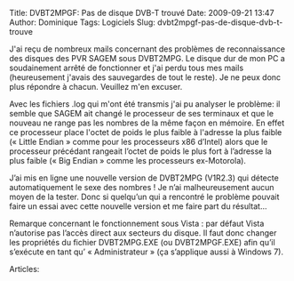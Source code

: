 Title: DVBT2MPGF: Pas de disque DVB-T trouvé
Date: 2009-09-21 13:47
Author: Dominique
Tags: Logiciels
Slug: dvbt2mpgf-pas-de-disque-dvb-t-trouve

J'ai reçu de nombreux mails concernant des problèmes de reconnaissance
des disques des PVR SAGEM sous DVBT2MPG. Le disque dur de mon PC a
soudainement arrêté de fonctionner et j'ai perdu tous mes mails
(heureusement j'avais des sauvegardes de tout le reste). Je ne peux donc
plus répondre à chacun. Veuillez m'en excuser.  

Avec les fichiers .log qui m'ont été transmis j'ai pu analyser le
problème: il semble que SAGEM ait changé le processeur de ses terminaux
et que le nouveau ne range pas les nombres de la même façon en mémoire.
En effet ce processeur place l'octet de poids le plus faible à l'adresse
la plus faible (« Little Endian » comme pour les processeurs x86
d’Intel) alors que le processeur précédant rangeait l’octet de poids le
plus fort à l’adresse la plus faible (« Big Endian » comme les
processeurs ex-Motorola).  

J’ai mis en ligne une nouvelle version de DVBT2MPG (V1R2.3) qui détecte
automatiquement le sexe des nombres ! Je n’ai malheureusement aucun
moyen de la tester. Donc si quelqu’un qui a rencontré le problème
pouvait faire un essai avec cette nouvelle version et me faire part du
résultat…  

Remarque concernant le fonctionnement sous Vista : par défaut Vista
n’autorise pas l’accès direct aux secteurs du disque. Il faut donc
changer les propriétés du fichier DVBT2MPG.EXE (ou DVBT2MPGF.EXE) afin
qu’il s’exécute en tant qu’ « Administrateur » (ça s’applique aussi à
Windows 7).

Articles: 

